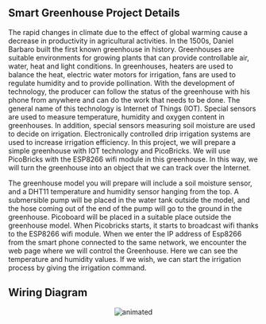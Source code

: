 ## Smart Greenhouse Project Details
The rapid changes in climate due to the effect of global warming cause a decrease in productivity in agricultural activities. In the 1500s, Daniel Barbaro built the first known greenhouse in history. Greenhouses are suitable environments for growing plants that can provide controllable air, water, heat and light conditions. In greenhouses, heaters are used to balance the heat, electric water motors for irrigation, fans are used to regulate humidity and to provide pollination. With the development of technology, the producer can follow the status of the greenhouse with his phone from anywhere and can do the work that needs to be done. The general name of this technology is Internet of Things (IOT). Special sensors are used to measure temperature, humidity and oxygen content in greenhouses. In addition, special sensors measuring soil moisture are used to decide on irrigation. Electronically controlled drip irrigation systems are used to increase irrigation efficiency. In this project, we will prepare a simple greenhouse with IOT technology and PicoBricks. We will use PicoBricks with the ESP8266 wifi module in this greenhouse. In this way, we will turn the greenhouse into an object that we can track over the Internet. 

The greenhouse model you will prepare will include a soil moisture sensor, and a DHT11 temperature and humidity sensor hanging from the top. A submersible pump will be placed in the water tank outside the model, and the hose coming out of the end of the pump will go to the ground in the greenhouse. Picoboard will be placed in a suitable place outside the greenhouse model. When Picobricks starts, it starts to broadcast wifi thanks to the ESP8266 wifi module. When we enter the IP address of Esp8266 from the smart phone connected to the same network, we encounter the web page where we will control the Greenhouse. Here we can see the temperature and humidity values. If we wish, we can start the irrigation process by giving the irrigation command.


## Wiring Diagram

<p align="center">
  <img src="https://user-images.githubusercontent.com/112697142/234199607-a915df8a-d267-45e0-a949-33c6a9f96216.png" alt="animated" />
</p>

